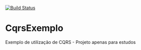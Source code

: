 [![Build Status](https://thiagozulato.visualstudio.com/CqrsExemplo/_apis/build/status/thiagozulato.CqrsExemplo?branchName=master)](https://thiagozulato.visualstudio.com/CqrsExemplo/_build/latest?definitionId=2&branchName=master)

# CqrsExemplo

Exemplo de utilização de CQRS - Projeto apenas para estudos
